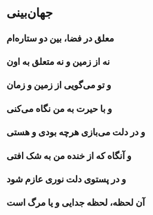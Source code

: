 جهان‌بینی
===========

معلق در فضا، بین دو ستاره‌ام
------------------------------------
نه از زمین و نه متعلق به اون
------------------------------------------------
و تو می‌گویی از زمین و زمان
------------------------------------------
و با حیرت به من نگاه می‌کنی
----------------------------------------
و در دلت می‌بازی هرچه بودی و هستی
----------------------------------------------------------
و آنگاه که از خنده من به شک افتی
-----------------------------------------------------
و در پستوی دلت نوری عازم شود
---------------------------------------------------
آن لحظه، لحظه جدایی و یا مرگ است
----------------------------------------------------------